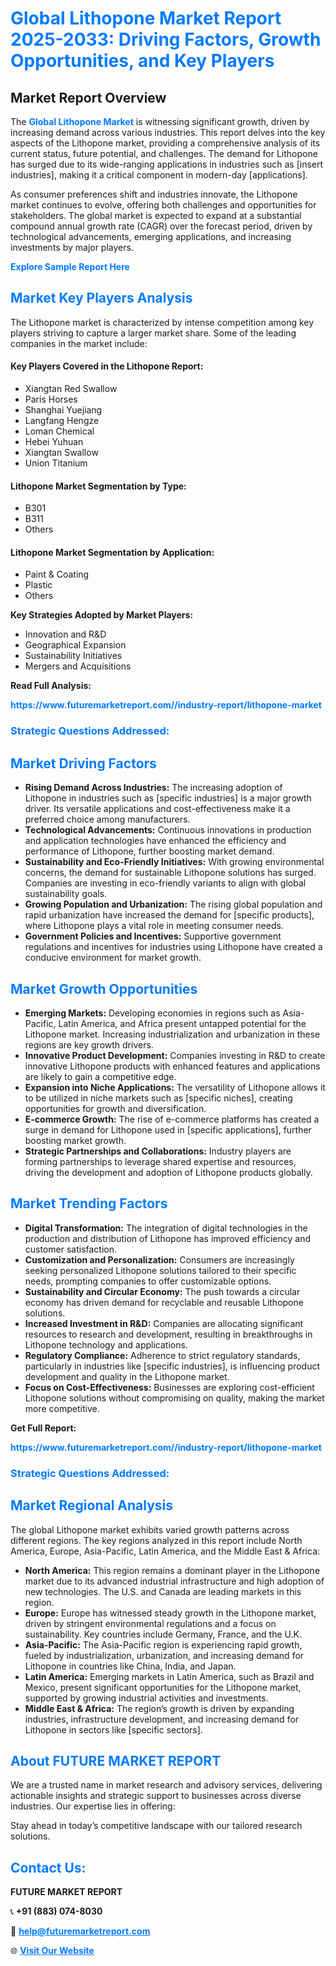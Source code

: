 <h1 style="color: #007BFF;">Global Lithopone Market Report 2025-2033: Driving Factors, Growth Opportunities, and Key Players</h1>

<section id="overview">
<h2>Market Report Overview</h2>
<p>The <a href="https://www.futuremarketreport.com//industry-report/lithopone-market" style="color: #007BFF; text-decoration: none;"><strong>Global Lithopone Market</strong></a> is witnessing significant growth, driven by increasing demand across various industries. This report delves into the key aspects of the Lithopone market, providing a comprehensive analysis of its current status, future potential, and challenges. The demand for Lithopone has surged due to its wide-ranging applications in industries such as [insert industries], making it a critical component in modern-day [applications].</p>
<p>As consumer preferences shift and industries innovate, the Lithopone market continues to evolve, offering both challenges and opportunities for stakeholders. The global market is expected to expand at a substantial compound annual growth rate (CAGR) over the forecast period, driven by technological advancements, emerging applications, and increasing investments by major players.</p>
</section>

<section id="overview">
<p><a href="https://www.futuremarketreport.com//request-sample/reportId=60704" style="color: #007BFF; text-decoration: none;"><strong>Explore Sample Report Here</strong></a></p>
</section>

<section id="key-players">
<h2 style="color: #007BFF;">Market Key Players Analysis</h2>
<p>The Lithopone market is characterized by intense competition among key players striving to capture a larger market share. Some of the leading companies in the market include:</p>
<h4>Key Players Covered in the Lithopone Report:</h4>
<ul><li>Xiangtan Red Swallow</li><li>Paris Horses</li><li>Shanghai Yuejiang</li><li>Langfang Hengze</li><li>Loman Chemical</li><li>Hebei Yuhuan</li><li>Xiangtan Swallow</li><li>Union Titanium</li></ul>
<h4>Lithopone Market Segmentation by Type:</h4>
<ul><li>B301</li><li>B311</li><li>Others</li></ul>

<h4>Lithopone Market Segmentation by Application:</h4>
<ul><li>Paint &amp; Coating</li><li>Plastic</li><li>Others</li></ul>
<p><strong>Key Strategies Adopted by Market Players:</strong></p>
<ul>
<li>Innovation and R&D</li>
<li>Geographical Expansion</li>
<li>Sustainability Initiatives</li>
<li>Mergers and Acquisitions</li>
</ul>
</section>

<section>
<p><strong>Read Full Analysis: </strong></p><a href="https://www.futuremarketreport.com//industry-report/lithopone-market" style="color: #007BFF; text-decoration: none;"><strong>https://www.futuremarketreport.com//industry-report/lithopone-market</strong></a>
<h3 style="color: #007BFF;">Strategic Questions Addressed:</h3>
</section>

<section id="driving-factors">
<h2 style="color: #007BFF;">Market Driving Factors</h2>
<ul>
<li><strong>Rising Demand Across Industries:</strong> The increasing adoption of Lithopone in industries such as [specific industries] is a major growth driver. Its versatile applications and cost-effectiveness make it a preferred choice among manufacturers.</li>
<li><strong>Technological Advancements:</strong> Continuous innovations in production and application technologies have enhanced the efficiency and performance of Lithopone, further boosting market demand.</li>
<li><strong>Sustainability and Eco-Friendly Initiatives:</strong> With growing environmental concerns, the demand for sustainable Lithopone solutions has surged. Companies are investing in eco-friendly variants to align with global sustainability goals.</li>
<li><strong>Growing Population and Urbanization:</strong> The rising global population and rapid urbanization have increased the demand for [specific products], where Lithopone plays a vital role in meeting consumer needs.</li>
<li><strong>Government Policies and Incentives:</strong> Supportive government regulations and incentives for industries using Lithopone have created a conducive environment for market growth.</li>
</ul>
</section>

<section id="growth-opportunities">
<h2 style="color: #007BFF;">Market Growth Opportunities</h2>
<ul>
<li><strong>Emerging Markets:</strong> Developing economies in regions such as Asia-Pacific, Latin America, and Africa present untapped potential for the Lithopone market. Increasing industrialization and urbanization in these regions are key growth drivers.</li>
<li><strong>Innovative Product Development:</strong> Companies investing in R&D to create innovative Lithopone products with enhanced features and applications are likely to gain a competitive edge.</li>
<li><strong>Expansion into Niche Applications:</strong> The versatility of Lithopone allows it to be utilized in niche markets such as [specific niches], creating opportunities for growth and diversification.</li>
<li><strong>E-commerce Growth:</strong> The rise of e-commerce platforms has created a surge in demand for Lithopone used in [specific applications], further boosting market growth.</li>
<li><strong>Strategic Partnerships and Collaborations:</strong> Industry players are forming partnerships to leverage shared expertise and resources, driving the development and adoption of Lithopone products globally.</li>
</ul>
</section>

<section id="trending-factors">
<h2 style="color: #007BFF;">Market Trending Factors</h2>
<ul>
<li><strong>Digital Transformation:</strong> The integration of digital technologies in the production and distribution of Lithopone has improved efficiency and customer satisfaction.</li>
<li><strong>Customization and Personalization:</strong> Consumers are increasingly seeking personalized Lithopone solutions tailored to their specific needs, prompting companies to offer customizable options.</li>
<li><strong>Sustainability and Circular Economy:</strong> The push towards a circular economy has driven demand for recyclable and reusable Lithopone solutions.</li>
<li><strong>Increased Investment in R&D:</strong> Companies are allocating significant resources to research and development, resulting in breakthroughs in Lithopone technology and applications.</li>
<li><strong>Regulatory Compliance:</strong> Adherence to strict regulatory standards, particularly in industries like [specific industries], is influencing product development and quality in the Lithopone market.</li>
<li><strong>Focus on Cost-Effectiveness:</strong> Businesses are exploring cost-efficient Lithopone solutions without compromising on quality, making the market more competitive.</li>
</ul>
</section>

<section>
<p><strong>Get Full Report: </strong></p><a href="https://www.futuremarketreport.com//industry-report/lithopone-market" style="color: #007BFF; text-decoration: none;"><strong>https://www.futuremarketreport.com//industry-report/lithopone-market</strong></a>
<h3 style="color: #007BFF;">Strategic Questions Addressed:</h3>
</section>


<section id="regional-analysis">
<h2 style="color: #007BFF;">Market Regional Analysis</h2>
<p>The global Lithopone market exhibits varied growth patterns across different regions. The key regions analyzed in this report include North America, Europe, Asia-Pacific, Latin America, and the Middle East & Africa:</p>
<ul>
<li><strong>North America:</strong> This region remains a dominant player in the Lithopone market due to its advanced industrial infrastructure and high adoption of new technologies. The U.S. and Canada are leading markets in this region.</li>
<li><strong>Europe:</strong> Europe has witnessed steady growth in the Lithopone market, driven by stringent environmental regulations and a focus on sustainability. Key countries include Germany, France, and the U.K.</li>
<li><strong>Asia-Pacific:</strong> The Asia-Pacific region is experiencing rapid growth, fueled by industrialization, urbanization, and increasing demand for Lithopone in countries like China, India, and Japan.</li>
<li><strong>Latin America:</strong> Emerging markets in Latin America, such as Brazil and Mexico, present significant opportunities for the Lithopone market, supported by growing industrial activities and investments.</li>
<li><strong>Middle East & Africa:</strong> The region’s growth is driven by expanding industries, infrastructure development, and increasing demand for Lithopone in sectors like [specific sectors].</li>
</ul>
</section>

<footer>
<h2 style="color: #007BFF;">About FUTURE MARKET REPORT</h2>
<p>We are a trusted name in market research and advisory services, delivering actionable insights and strategic support to businesses across diverse industries. Our expertise lies in offering:</p>

<p>Stay ahead in today’s competitive landscape with our tailored research solutions.</p>

<h2 style="color: #007BFF;">Contact Us:</h2>
<p><strong>FUTURE MARKET REPORT</strong></p>
<p>📞 <strong>+91 (883) 074-8030</strong></p>
<p>📧 <strong><a href="mailto:help@futuremarketreport.com" style="color: #007BFF;">help@futuremarketreport.com</a></strong></p>
<p>🌐 <strong><a href="https://www.futuremarketreport.com/" style="color: #007BFF;">Visit Our Website</a></strong></p>
</footer>